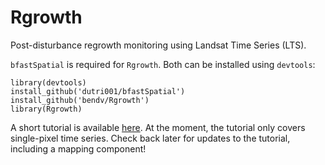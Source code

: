 # Rgrowth
Post-disturbance regrowth monitoring using Landsat Time Series (LTS).

`bfastSpatial` is required for `Rgrowth`. Both can be installed using `devtools`:

```
library(devtools)
install_github('dutri001/bfastSpatial')
install_github('bendv/Rgrowth')
library(Rgrowth)
```

A short tutorial is available [here](http://bendv.github.io/Rgrowth). At the moment, the tutorial only covers single-pixel time series. Check back later for updates to the tutorial, including a mapping component!
